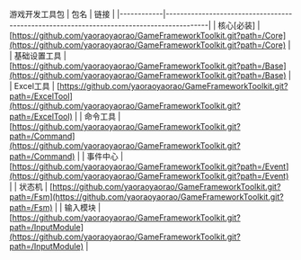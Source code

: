 游戏开发工具包
| 包名       | 链接                                                                                     |
|------------|------------------------------------------------------------------------------------------|
| 核心[必装]       | [https://github.com/yaoraoyaorao/GameFrameworkToolkit.git?path=/Core](https://github.com/yaoraoyaorao/GameFrameworkToolkit.git?path=/Core) |
| 基础设置工具  | [https://github.com/yaoraoyaorao/GameFrameworkToolkit.git?path=/Base](https://github.com/yaoraoyaorao/GameFrameworkToolkit.git?path=/Base) |
| Excel工具  | [https://github.com/yaoraoyaorao/GameFrameworkToolkit.git?path=/ExcelTool](https://github.com/yaoraoyaorao/GameFrameworkToolkit.git?path=/ExcelTool) |
| 命令工具  | [https://github.com/yaoraoyaorao/GameFrameworkToolkit.git?path=/Command](https://github.com/yaoraoyaorao/GameFrameworkToolkit.git?path=/Command) |
| 事件中心  | [https://github.com/yaoraoyaorao/GameFrameworkToolkit.git?path=/Event](https://github.com/yaoraoyaorao/GameFrameworkToolkit.git?path=/Event) |
| 状态机  | [https://github.com/yaoraoyaorao/GameFrameworkToolkit.git?path=/Fsm](https://github.com/yaoraoyaorao/GameFrameworkToolkit.git?path=/Fsm) |
| 输入模块  | [https://github.com/yaoraoyaorao/GameFrameworkToolkit.git?path=/InputModule](https://github.com/yaoraoyaorao/GameFrameworkToolkit.git?path=/InputModule) |